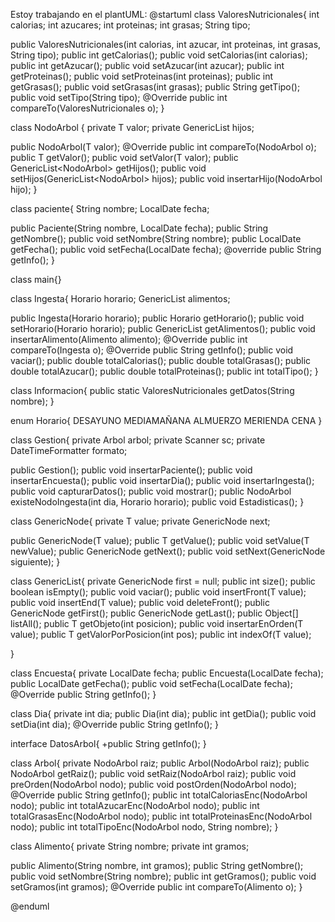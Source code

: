 Estoy trabajando en el plantUML:
@startuml
class ValoresNutricionales{
int calorias;
int azucares;
int proteinas;
int grasas;
String tipo;

public ValoresNutricionales(int calorias, int azucar, int proteinas, int grasas, String tipo);
public int getCalorias();
public void setCalorias(int calorias);
public int getAzucar();
public void setAzucar(int azucar);
public int getProteinas();
public void setProteinas(int proteinas);
public int getGrasas();
public void setGrasas(int grasas);
public String getTipo();
public void setTipo(String tipo);
@Override public int compareTo(ValoresNutricionales o);
}

class NodoArbol {
private T valor;
private GenericList hijos;

public NodoArbol(T valor);
@Override public int compareTo(NodoArbol<T> o);
public T getValor();
public void setValor(T valor);
public GenericList<NodoArbol<T>> getHijos();
public void setHijos(GenericList<NodoArbol<T>> hijos);
public void insertarHijo(NodoArbol<T> hijo);
}

class paciente{
String nombre;
LocalDate fecha;

public Paciente(String nombre, LocalDate fecha);
public String getNombre();
public void setNombre(String nombre);
public LocalDate getFecha();
public void setFecha(LocalDate fecha);
@override public String getInfo();
}

class main{}

class Ingesta{
Horario horario;
GenericList<Alimento> alimentos;

public Ingesta(Horario horario);
public Horario getHorario();
public void setHorario(Horario horario);
public GenericList<Alimento> getAlimentos();
public void insertarAlimento(Alimento alimento);
@Override public int compareTo(Ingesta o);
@Override public String getInfo();
public void vaciar();
public double totalCalorias();
public double totalGrasas();
public double totalAzucar();
public double totalProteinas();
public int totalTipo();
}

class Informacion{
public static ValoresNutricionales getDatos(String nombre);
}

enum Horario{
DESAYUNO
MEDIAMAÑANA
ALMUERZO
MERIENDA
CENA
}

class Gestion{
private Arbol<DatosArbol> arbol;
private Scanner sc;
private DateTimeFormatter formato;

public Gestion();
public void insertarPaciente();
public void insertarEncuesta();
public void insertarDia();
public void insertarIngesta();
public void capturarDatos();
public void mostrar();
public NodoArbol<DatosArbol> existeNodoIngesta(int dia, Horario horario);
public void Estadisticas();
}

class GenericNode<T>{
private T value;
private GenericNode<T> next;

public GenericNode(T value);
public T getValue();
public void setValue(T newValue);
public GenericNode<T> getNext();
public void setNext(GenericNode<T> siguiente);
}

class GenericList<T>{
private GenericNode<T> first = null;
public int size();
public boolean isEmpty();
public void vaciar();
public void insertFront(T value);
public void insertEnd(T value);
public void deleteFront();
public GenericNode<T> getFirst();
public GenericNode<T> getLast();
public Object[] listAll();
public T getObjeto(int posicion);
public void insertarEnOrden(T value);
public T getValorPorPosicion(int pos);
public int indexOf(T value);

}

class Encuesta{
private LocalDate fecha;
public Encuesta(LocalDate fecha);
public LocalDate getFecha();
public void setFecha(LocalDate fecha);
@Override public String getInfo();
}

class Dia{
private int dia;
public Dia(int dia);
public int getDia();
public void setDia(int dia);
@Override public String getInfo();
}

interface DatosArbol{
+public String getInfo();
}

class Arbol{
private NodoArbol<T> raiz;
public Arbol(NodoArbol<T> raiz);
public NodoArbol<T> getRaiz();
public void setRaiz(NodoArbol<T> raiz);
public void preOrden(NodoArbol<T> nodo);
public void postOrden(NodoArbol<T> nodo);
@Override public String getInfo();
public int totalCaloriasEnc(NodoArbol<T> nodo);
public int totalAzucarEnc(NodoArbol<T> nodo);
public int totalGrasasEnc(NodoArbol<T> nodo);
public int totalProteinasEnc(NodoArbol<T> nodo);
public int totalTipoEnc(NodoArbol<T> nodo, String nombre);
}

class Alimento{
private String nombre;
private int gramos;

public Alimento(String nombre, int gramos);
public String getNombre();
public void setNombre(String nombre);
public int getGramos();
public void setGramos(int gramos);
@Override public int compareTo(Alimento o);
}


@enduml
